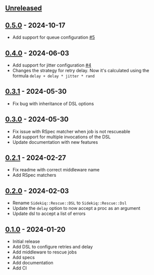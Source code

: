 ## [Unreleased]

## [0.5.0] - 2024-10-17
- Add support for queue configuration [#5](https://github.com/moofkit/sidekiq-rescue/pull/5)

## [0.4.0] - 2024-06-03
- Add support for jitter configuration [#4](https://github.com/moofkit/sidekiq-rescue/pull/4)
- Changes the strategy for retry delay. Now it's calculated using the formula `delay + delay * jitter * rand`

## [0.3.1] - 2024-05-30

- Fix bug with inheritance of DSL options

## [0.3.0] - 2024-05-30

- Fix issue with RSpec matcher when job is not rescueable
- Add support for multiple invocations of the DSL
- Update documentation with new features

## [0.2.1] - 2024-02-27

- Fix readme with correct middleware name
- Add RSpec matchers

## [0.2.0] - 2024-02-03

- Rename `Sidekiq::Rescue::DSL` to `Sidekiq::Rescue::Dsl`
- Update the `delay` option to now accept a proc as an argument
- Update dsl to accept a list of errors

## [0.1.0] - 2024-01-20

- Initial release
- Add DSL to configure retries and delay
- Add middleware to rescue jobs
- Add specs
- Add documentation
- Add CI

[Unreleased]: https://github.com/moofkit/sidekiq-rescue/compare/v0.5.0...HEAD
[0.5.0]: https://github.com/moofkit/sidekiq-rescue/releases/tag/v0.5.0
[0.4.0]: https://github.com/moofkit/sidekiq-rescue/releases/tag/v0.4.0
[0.3.1]: https://github.com/moofkit/sidekiq-rescue/releases/tag/v0.3.1
[0.3.0]: https://github.com/moofkit/sidekiq-rescue/releases/tag/v0.3.0
[0.2.1]: https://github.com/moofkit/sidekiq-rescue/releases/tag/v0.2.1
[0.2.0]: https://github.com/moofkit/sidekiq-rescue/releases/tag/v0.2.0
[0.1.0]: https://github.com/moofkit/sidekiq-rescue/releases/tag/v0.1.0
